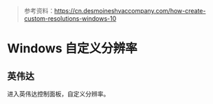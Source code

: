 > 参考资料：https://cn.desmoineshvaccompany.com/how-create-custom-resolutions-windows-10

# Windows 自定义分辨率

## 英伟达

进入英伟达控制面板，自定义分辨率。